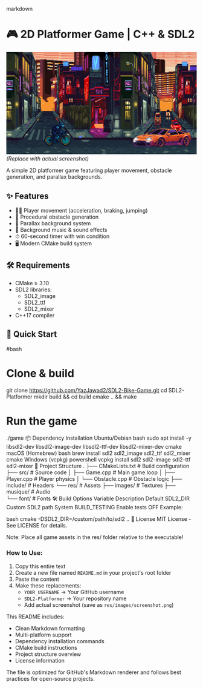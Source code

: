 markdown
# 🎮 2D Platformer Game | C++ & SDL2

![Game Screenshot](/res/images/screenshot.png) *(Replace with actual screenshot)*

A simple 2D platformer game featuring player movement, obstacle generation, and parallax backgrounds.

## ✨ Features
- 🏃‍♂️ Player movement (acceleration, braking, jumping)
- 🚧 Procedural obstacle generation
- 🌄 Parallax background system
- 🎵 Background music & sound effects
- ⏱ 60-second timer with win condition
- 🖥 Modern CMake build system

## 🛠 Requirements
- CMake ≥ 3.10
- SDL2 libraries:
  - SDL2_image
  - SDL2_ttf  
  - SDL2_mixer
- C++17 compiler

## 🚀 Quick Start

#bash
# Clone & build
git clone https://github.com/YazJawad2/SDL2-Bike-Game.git
cd SDL2-Platformer
mkdir build && cd build
cmake .. && make

# Run the game
./game
📦 Dependency Installation
Ubuntu/Debian
bash
sudo apt install -y libsdl2-dev libsdl2-image-dev libsdl2-ttf-dev libsdl2-mixer-dev cmake
macOS (Homebrew)
bash
brew install sdl2 sdl2_image sdl2_ttf sdl2_mixer cmake
Windows (vcpkg)
powershell
vcpkg install sdl2 sdl2-image sdl2-ttf sdl2-mixer
📂 Project Structure
.
├── CMakeLists.txt          # Build configuration
├── src/                    # Source code
│   ├── Game.cpp            # Main game loop
│   ├── Player.cpp          # Player physics
│   └── Obstacle.cpp        # Obstacle logic
├── include/                # Headers
└── res/                    # Assets
    ├── images/             # Textures
    ├── musique/            # Audio  
    └── font/               # Fonts
🛠 Build Options
Variable	Description	Default
SDL2_DIR	Custom SDL2 path	System
BUILD_TESTING	Enable tests	OFF
Example:

bash
cmake -DSDL2_DIR=/custom/path/to/sdl2 ..
📜 License
MIT License - See LICENSE for details.

Note: Place all game assets in the res/ folder relative to the executable!


### How to Use:
1. Copy this entire text
2. Create a new file named `README.md` in your project's root folder
3. Paste the content
4. Make these replacements:
   - `YOUR_USERNAME` → Your GitHub username
   - `SDL2-Platformer` → Your repository name
   - Add actual screenshot (save as `res/images/screenshot.png`)

This README includes:
- Clean Markdown formatting
- Multi-platform support
- Dependency installation commands
- CMake build instructions
- Project structure overview
- License information

The file is optimized for GitHub's Markdown renderer and follows best practices for open-source projects.
